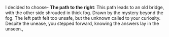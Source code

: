 I decided to choose- **The path to the right**: This path leads to an old bridge, with the other side shrouded in thick fog. Drawn by the mystery beyond the fog. The left path felt too unsafe, but the unknown called to your curiosity. Despite the unease, you stepped forward, knowing the answers lay in the unseen.,